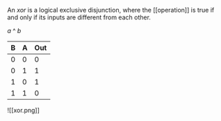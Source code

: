 An *xor* is a logical exclusive disjunction, where the [[operation]] is true if and only if its inputs are different from each other.

$a$ ^ $b$

| B | A | Out | 
| --- | --- | --- |
| 0 | 0 | 0 |
| 0 | 1 | 1 |
| 1 | 0 | 1 |
| 1 | 1 | 0 |

![[xor.png]]